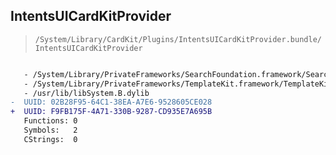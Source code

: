## IntentsUICardKitProvider

> `/System/Library/CardKit/Plugins/IntentsUICardKitProvider.bundle/IntentsUICardKitProvider`

```diff

   - /System/Library/PrivateFrameworks/SearchFoundation.framework/SearchFoundation
   - /System/Library/PrivateFrameworks/TemplateKit.framework/TemplateKit
   - /usr/lib/libSystem.B.dylib
-  UUID: 02B28F95-64C1-38EA-A7E6-9528605CE028
+  UUID: F9FB175F-4A71-330B-9287-CD935E7A695B
   Functions: 0
   Symbols:   2
   CStrings:  0

```
